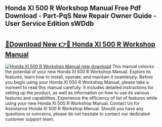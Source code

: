 ## Honda Xl 500 R Workshop Manual Free Pdf Download - Part-PqS New Repair Owner Guide - User Service Edition sWDdb

# <h2><a href="http://bc76216.oget.top/?id=Honda+Xl+500+R+Workshop+Manual">🔗Download New 👉🔴 Honda Xl 500 R Workshop Manual</a></h2>

[![Honda Xl 500 R Workshop Manual new download](https://i.imgur.com/5g1atiW.png)](http://bc76216.oget.top/?id=Honda+Xl+500+R+Workshop+Manual)
This manual unlocks the potential of your new Honda Xl 500 R Workshop Manual. Explore its features, learn how to install, operate, and maintain it seamlessly. Before you begin using your Honda Xl 500 R Workshop Manual, please take a moment to read this manual carefully. It includes detailed instructions for setting up the product, as well as information on how to use its various features and capabilities. Experience the efficiency of list of features while using your new Honda Xl 500 R Workshop Manual. Contact Us for Assistance Honda Xl 500 R Workshop Manual. Should you have any questions or concerns, please do not hesitate to contact our dedicated customer support team.
